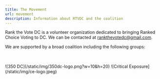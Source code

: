 ```yaml
---
title: The Movement
url: movement
description: Information about RTVDC and the coalition
---
```

Rank the Vote DC is a volunteer organization dedicated to bringing Ranked Choice Voting to DC. We can be contacted at [rankthevotedc@gmail.com](mailto:rankthevotedc@gmail.com).

We are supported by a broad coalition including the following groups:

<img src="/static/img/350dc-logo.png" width=10 height=20 />


!\[350 DC](/static/img/350dc-logo.png?w=10&h=20)
!\[Critical Exposure](/static/img/ce-logo.jpeg)